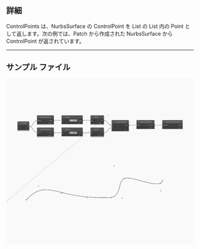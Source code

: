 ## 詳細
ControlPoints は、NurbsSurface の ControlPoint を List の List 内の Point として返します。次の例では、Patch から作成された NurbsSurface から ControlPoint が返されています。
___
## サンプル ファイル

![ControlPoints](./Autodesk.DesignScript.Geometry.NurbsCurve.ControlPoints_img.jpg)

